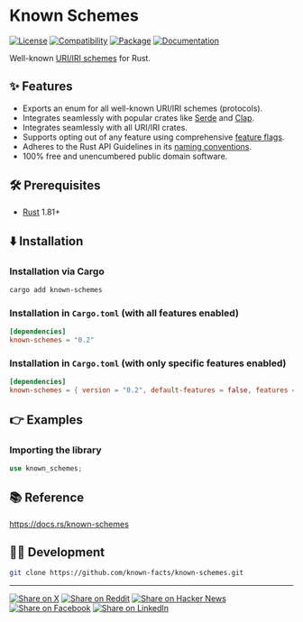 # Known Schemes

[![License](https://img.shields.io/badge/license-Public%20Domain-blue.svg)](https://unlicense.org)
[![Compatibility](https://img.shields.io/badge/rust-1.81%2B-blue)](https://blog.rust-lang.org/2024/09/05/Rust-1.81.0/)
[![Package](https://img.shields.io/crates/v/known-schemes)](https://crates.io/crates/known-schemes)
[![Documentation](https://docs.rs/known-schemes/badge.svg)](https://docs.rs/known-schemes)

Well-known [URI/IRI schemes] for Rust.

## ✨ Features

- Exports an enum for all well-known URI/IRI schemes (protocols).
- Integrates seamlessly with popular crates like [Serde] and [Clap].
- Integrates seamlessly with all URI/IRI crates.
- Supports opting out of any feature using comprehensive [feature flags].
- Adheres to the Rust API Guidelines in its [naming conventions].
- 100% free and unencumbered public domain software.

## 🛠️ Prerequisites

- [Rust](https://rust-lang.org) 1.81+

## ⬇️ Installation

### Installation via Cargo

```bash
cargo add known-schemes
```

### Installation in `Cargo.toml` (with all features enabled)

```toml
[dependencies]
known-schemes = "0.2"
```

### Installation in `Cargo.toml` (with only specific features enabled)

```toml
[dependencies]
known-schemes = { version = "0.2", default-features = false, features = ["serde"] }
```

## 👉 Examples

### Importing the library

```rust
use known_schemes;
```

## 📚 Reference

https://docs.rs/known-schemes

## 👨‍💻 Development

```bash
git clone https://github.com/known-facts/known-schemes.git
```

---

[![Share on X](https://img.shields.io/badge/share%20on-x-03A9F4?logo=x)](https://x.com/intent/post?url=https://github.com/known-facts/known-schemes&text=Known%20Schemes)
[![Share on Reddit](https://img.shields.io/badge/share%20on-reddit-red?logo=reddit)](https://reddit.com/submit?url=https://github.com/known-facts/known-schemes&title=Known%20Schemes)
[![Share on Hacker News](https://img.shields.io/badge/share%20on-hn-orange?logo=ycombinator)](https://news.ycombinator.com/submitlink?u=https://github.com/known-facts/known-schemes&t=Known%20Schemes)
[![Share on Facebook](https://img.shields.io/badge/share%20on-fb-1976D2?logo=facebook)](https://www.facebook.com/sharer/sharer.php?u=https://github.com/known-facts/known-schemes)
[![Share on LinkedIn](https://img.shields.io/badge/share%20on-linkedin-3949AB?logo=linkedin)](https://www.linkedin.com/sharing/share-offsite/?url=https://github.com/known-facts/known-schemes)

[Clap]: https://crates.io/crates/clap
[Serde]: https://crates.io/crates/serde
[URI/IRI schemes]: https://en.wikipedia.org/wiki/List_of_URI_schemes
[feature flags]: https://github.com/known-facts/known-schemes/blob/master/lib/known-schemes/Cargo.toml
[naming conventions]: https://rust-lang.github.io/api-guidelines/naming.html
